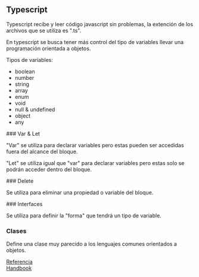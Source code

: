 ## Typescript

Typescript recibe y leer código javascript sin problemas, la extención de los archivos que se utiliza es ".ts".

En typescript se busca tener más control del tipo de variables  llevar una programación orientada a objetos.

Tipos de variables:

* boolean
* number
* string
* array
* enum
* void
* null & undefined
* object
* any

### Var & Let

"Var" se utiliza para declarar variables pero estas pueden ser accedidas fuera del alcance del bloque.

"Let" se utiliza igual que "var" para declarar variables pero estas solo se podrán acceder dentro del bloque.

### Delete

Se utiliza para eliminar una propiedad o variable del bloque.

### Interfaces

Se utiliza para definir la "forma" que tendrá un tipo de variable.

### Clases

Define una clase muy parecido a los lenguajes comunes orientados a objetos.

[Referencia](https://www.typescriptlang.org)  
[Handbook](https://www.typescriptlang.org/docs/handbook/basic-types.html)
